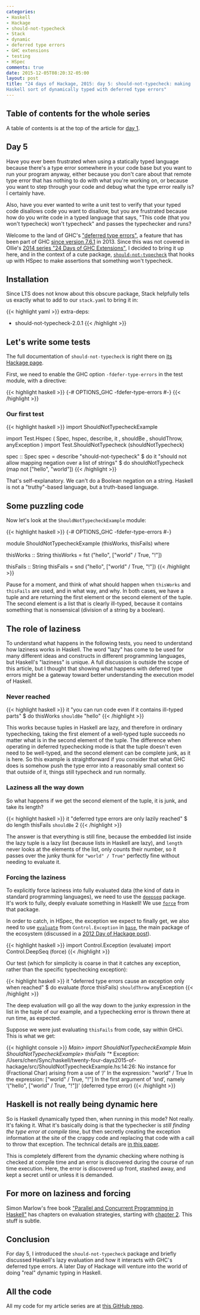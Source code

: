 ```yaml
---
categories:
- Haskell
- Hackage
- should-not-typecheck
- Stack
- dynamic
- deferred type errors
- GHC extensions
- testing
- HSpec
comments: true
date: 2015-12-05T08:20:32-05:00
layout: post
title: "24 days of Hackage, 2015: day 5: should-not-typecheck: making
Haskell sort of dynamically typed with deferred type errors"
---
```

## Table of contents for the whole series

A table of contents is at the top of the article for [day 1](/blog/2015/11/30/haskell-tidbits-24-days-of-hackage-2015-day-1-introduction-and-stack/).

## Day 5

Have you ever been frustrated when using a statically typed language
because there's a type error somewhere in your code base but you want
to run your program anyway, either because you don't care about that
remote type error that has nothing to do with what you're working on,
or because you want to step through your code and debug what the type
error really is? I certainly have.

Also, have you ever wanted to write a unit test to verify that your
typed code disallows code you want to disallow, but you are
frustrated because how do you write code in a typed language that
says, "This code (that you won't typecheck) won't typecheck" and passes
the typechecker and runs?

Welcome to the land of GHC's
["deferred type errors"](https://ghc.haskell.org/trac/ghc/wiki/DeferErrorsToRuntime),
a feature that has been part of GHC [since version 7.6.1](https://downloads.haskell.org/~ghc/7.6.1/docs/html/users_guide/defer-type-errors.html) in 2013. Since
this was not covered in Ollie's
[2014 series "24 Days of GHC Extensions"](https://ocharles.org.uk/blog/pages/2014-12-01-24-days-of-ghc-extensions.html),
I decided to bring it up here, and in the context of a cute package, [`should-not-typecheck`](https://hackage.haskell.org/package/should-not-typecheck)
that hooks up with HSpec to make assertions that something won't
typecheck.

<!--more-->

## Installation

Since LTS does not know about this obscure package, Stack helpfully
tells us exactly what to add to our `stack.yaml` to bring it in:

{{< highlight yaml >}}
extra-deps:
- should-not-typecheck-2.0.1
{{< /highlight >}}

## Let's write some tests

The full documentation of `should-not-typecheck` is right there on
[its Hackage page](https://hackage.haskell.org/package/should-not-typecheck).

First, we need to enable the GHC option `-fdefer-type-errors` in the
test module, with a directive:

{{< highlight haskell >}}
{-# OPTIONS_GHC -fdefer-type-errors #-}
{{< /highlight >}}

### Our first test

{{< highlight haskell >}}
import ShouldNotTypecheckExample

import Test.Hspec ( Spec, hspec, describe, it
                  , shouldBe
                  , shouldThrow, anyException
                  )
import Test.ShouldNotTypecheck (shouldNotTypecheck)

spec :: Spec
spec =
  describe "should-not-typecheck" $ do
    it "should not allow mapping negation over a list of strings" $ do
      shouldNotTypecheck (map not ["hello", "world"])
{{< /highlight >}}

That's self-explanatory. We can't do a Boolean negation on a
string. Haskell is not a "truthy"-based language, but a truth-based
language.

## Some puzzling code

Now let's look at the `ShouldNotTypecheckExample` module:

{{< highlight haskell >}}
{-# OPTIONS_GHC -fdefer-type-errors #-}

module ShouldNotTypecheckExample (thisWorks, thisFails) where

thisWorks :: String
thisWorks =
  fst ("hello", ["world" / True, "!"])

thisFails :: String
thisFails =
  snd ("hello", ["world" / True, "!"])
{{< /highlight >}}

Pause for a moment, and think of what should happen when `thisWorks`
and `thisFails` are used, and in what way, and why. In both cases, we
have a tuple and are returning the first element or the second element of
the tuple. The second element is a list that is clearly ill-typed,
because it contains something that is nonsensical (division of a
string by a boolean).

## The role of laziness

To understand what happens in the following tests, you need to
understand how laziness works in Haskell. The word "lazy" has come to
be used for many different ideas and constructs in different
programming languages, but Haskell's "laziness" is unique. A full
discussion is outside the scope of this article, but I thought that
showing what happens with deferred type errors might be a gateway
toward better understanding the execution model of Haskell.

### Never reached

{{< highlight haskell >}}
    it "you can run code even if it contains ill-typed parts" $ do
      thisWorks `shouldBe` "hello"
{{< /highlight >}}

This works because tuples in Haskell are lazy, and therefore in
ordinary typechecking, taking the first element of a well-typed tuple
succeeds no matter what is in the second element of the tuple. The
difference when operating in deferred typechecking mode is that the
tuple doesn't even need to be well-typed, and the second element can
be complete junk, as it is here. So this example is straightforward if
you consider that what GHC does is somehow push the type error into a
reasonably small context so that outside of it, things still typecheck
and run normally.

### Laziness all the way down

So what happens if we get the second element of the tuple, it is junk,
and take its length?

{{< highlight haskell >}}
    it "deferred type errors are only lazily reached" $ do
      length thisFails `shouldBe` 2
{{< /highlight >}}

The answer is that everything is still fine, because the embedded list
inside the lazy tuple is a lazy list (because lists in Haskell are
lazy), and `length` never looks at the elements of the list, only
counts their number, so it passes over the junky thunk for `"world" /
True"` perfectly fine without needing to evaluate it.

### Forcing the laziness

To explicitly force laziness into fully evaluated data (the kind of
data in standard programming languages), we need to use the
[`deepseq`](https://hackage.haskell.org/package/deepseq) package. It's
work to fully, deeply evaluate something in Haskell! We use
[`force`](https://hackage.haskell.org/package/deepseq-1.4.1.2/docs/Control-DeepSeq.html#v:force)
from that package.

In order to catch, in HSpec, the exception we expect to finally get, we
also need to use
[`evaluate`](https://hackage.haskell.org/package/base-4.8.1.0/docs/Control-Exception.html#v:evaluate)
from `Control.Exception` in
[`base`](https://hackage.haskell.org/package/base), the main package
of the ecosystem (discussed
in a [2012 Day of Hackage post](https://ocharles.org.uk/blog/posts/2012-12-23-24-days-of-hackage-base.html)).

{{< highlight haskell >}}
import Control.Exception (evaluate)
import Control.DeepSeq (force)
{{< /highlight >}}

Our test (which for simplicity is coarse in that it catches any
exception, rather than the specific typechecking exception):

{{< highlight haskell >}}
    it "deferred type errors cause an exception only when reached" $ do
      evaluate (force thisFails) `shouldThrow` anyException
{{< /highlight >}}

The deep evaluation will go all the way down to the junky expression
in the list in the tuple of our example, and a typechecking error is
thrown there at run time, as expected.

Suppose we were just evaluating `thisFails` from code, say within
GHCi. This is what we get:

{{< highlight console >}}
*Main> import ShouldNotTypecheckExample
*Main ShouldNotTypecheckExample> thisFails
"*** Exception: /Users/chen/Sync/haskell/twenty-four-days2015-of-hackage/src/ShouldNotTypecheckExample.hs:14:26:
    No instance for (Fractional Char) arising from a use of ‘/’
    In the expression: "world" / True
    In the expression: ["world" / True, "!"]
    In the first argument of ‘snd’, namely
      ‘("hello", ["world" / True, "!"])’
(deferred type error)
{{< /highlight >}}

## Haskell is not really being dynamic here

So is Haskell dynamically typed then, when running in this mode? Not
really. It's faking it. What it's basically doing is that the
typechecker is *still finding the type error at compile time*, but
then secretly creating the exception information at the site of the
crappy code and replacing that code with a call to throw that
exception. The technical details are
[in this paper](http://dreixel.net/research/pdf/epdtecp.pdf).

This is completely different from the dynamic checking where nothing
is checked at compile time and an error is discovered during the
course of run time execution. Here, the error is discovered up front,
stashed away, and kept a secret until or unless it is demanded.

## For more on laziness and forcing

Simon Marlow's free book
["Parallel and Concurrent Programming in Haskell"](http://chimera.labs.oreilly.com/books/1230000000929)
has chapters on evaluation strategies, starting with [chapter 2](http://chimera.labs.oreilly.com/books/1230000000929/ch02.html#sec_par-eval-sudoku2). This stuff is subtle.

## Conclusion

For day 5, I introduced the `should-not-typecheck` package and briefly
discussed Haskell's lazy evaluation and how it interacts with GHC's
deferred type errors. A later Day of Hackage will venture into the
world of doing "real" dynamic typing in Haskell.

## All the code

All my code for my article series are at
[this GitHub repo](https://github.com/FranklinChen/twenty-four-days2015-of-hackage).
